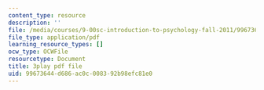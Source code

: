 ```yaml
---
content_type: resource
description: ''
file: /media/courses/9-00sc-introduction-to-psychology-fall-2011/99673644d686ac0c008392b98efc81e0_bihrpOS0qtY.pdf
file_type: application/pdf
learning_resource_types: []
ocw_type: OCWFile
resourcetype: Document
title: 3play pdf file
uid: 99673644-d686-ac0c-0083-92b98efc81e0
---
```

